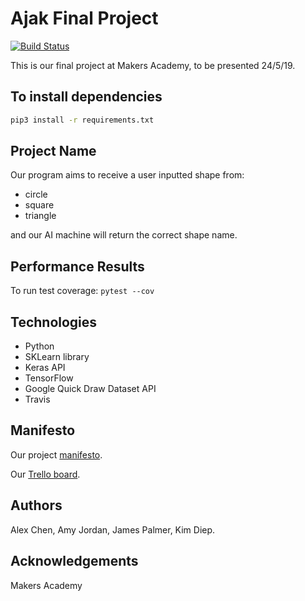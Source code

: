 # Ajak Final Project

[![Build Status](https://travis-ci.com/jpalmerr/ajak-final-project.svg?branch=master)](https://travis-ci.com/jpalmerr/ajak-final-project)

This is our final project at Makers Academy, to be presented 24/5/19.

## To install dependencies

```bash
pip3 install -r requirements.txt
```

## Project Name

Our program aims to receive a user inputted shape from:
- circle
- square
- triangle

and our AI machine will return the correct shape name.

## Performance Results

To run test coverage:
`pytest --cov`

## Technologies

- Python
- SKLearn library
- Keras API
- TensorFlow
- Google Quick Draw Dataset API
- Travis

## Manifesto

Our project [manifesto](https://github.com/jpalmerr/ajak-final-project/blob/master/manifesto.md).

Our [Trello board](https://trello.com/b/SAOvMM1v/ajak).

## Authors

Alex Chen, Amy Jordan, James Palmer, Kim Diep.

## Acknowledgements

Makers Academy

